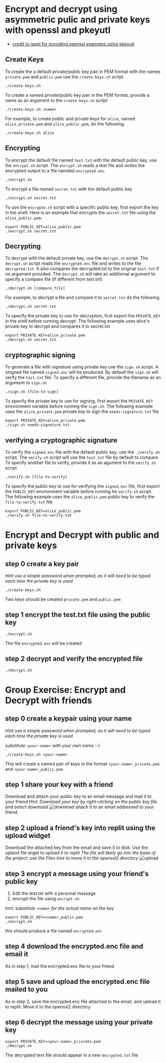 # Encrypt and decrypt using asymmetric pulic and private keys with openssl and pkeyutl
- [credit to gwpl for providing openssl examples using pkeyutl](https://gist.github.com/gwpl/2c7636f0b200cbfbe82cc9d4f6338585)

## Create Keys
To create the a default private/public key pair in PEM format with the names `private.pem` and `public.pem` use the `create-keys.sh` script
```
./create-keys.sh
```
To create a named private/public key pair in the PEM format, provide a name as an argument to the `create-keys.sh` script
```
./create-keys.sh <name>
```
For example, to create public and private keys for `alice`, named `alice_private.pem` and `alice_public.pem`, do the following:
```
./create-keys.sh alice
```
## Encrypting ##
To encrypt the default file named `test.txt` with the default public key, use the `encrypt.sh` script.  The `encrypt.sh` reads a text file and writes the encrypted output to a file namded `encrypted.enc`
```
./encrypt.sh
```
To encrypt a file named `secret.txt` with the default public key
```
./encrypt.sh secret.txt
```
To use the `encrypte.sh` script with a specific public key, first export the key in the shell.  Here is an example that encrypts the `secret.txt` file using the `alice_public.pem`:
```
export PUBLIC_KEY=alice_public.pem
./encrypt.sh secret.txt
```
## Decrypting ##

To decrypt with the default private key, use the `decrypt.sh` script.  The `decrypt.sh` script reads the `encrypted.enc` file and writes to the file `decrypted.txt`.  It also compares the decrypted.txt to the original `test.txt` if no argument provided.  The `decrypt.sh` will take an additional argument to specify a compare file (if different from text.txt)
```
./decrypt.sh [compare_file]
```
For example, to decrypt a file and compare it to `secret.txt` do the following
```
./decrypt.sh secret.txt
```
To specify the private key to use for decryption, first export the `PRIVATE_KEY` in the shell before running decrypt. The following example uses alice's private key to decrypt and compares it to secret.txt
```
export PRIVATE_KEY=alice_private.pem
./decrypt.sh secret.txt
```

## cryptographic signing ##
To generate a file with signature using private key use the `sign.sh` script.  A singned file named `signed.enc` will be produced.  By default the `sign.sh` will verify the `test.txt` file.  To specify a different file, provide the filename as an argument to `sign.sh`
```
./sign.sh [file-to-sign]
```
To specify the private key to use for signing, first export the `PRIVATE_KEY` environment variable before running the `sign.sh`.  The following example uses the `alice_private.pem` private key to sign the `needs-signature.txt` file
```
export PRIVATE_KEY=alice_private.pem
./sign.sh needs-signature.txt
```


## verifying a cryptographic signature ##
To verify the `signed.enc` file with the default public key, use the `./verify.sh` script.  The `verify.sh` script will use the `test.txt` file by default to compare. To specify another file to verify, provide it as an agument to the `verify.sh` script
```
./verify.sh [file-to-verify]
```
To specify the public key to use for verifying the `signed.enc` file, first export the `PUBLIC_KEY` environment variable before running he `verify.sh` script.  The following example uses the `alice_public.pem` public key to verify the `file-to-verify.txt` file
```
export PUBLIC_KEY=alice_public.pem
./verify.sh file-to-verify.txt
```

# Encrypt and Decrypt with public and private keys
## step 0 create a key pair ##
*Hint use a simple password when prompted, as it will need to be typed each time the private key is used*
```
./create-keys.sh
```
Two keys should be created `private.pem` and `public.pem`

## step 1 encrypt the test.txt file using the public key ##
```
./encrypt.sh
```
The file `encrypted.enc` will be created

## step 2 decrypt and verify the encrypted file ##
```
./decrypt.sh
```

# Group Exercise: Encrypt and Decrypt with friends
## step 0 create a keypair using your name
*Hint use a simple password when prompted, as it will need to be typed each time the private key is used*

*substitute `<your-name>` with your own name :-)*
```
./create-keys.sh <your-name>
```
This will create a named pair of keys in the format `<your-name>_private.pem` and `<your-name>_public.pem`
## step 1 share your key with a friend ##
Download and attach your public key to an email message and mail it to your friend
*Hint: Download your key by right-clicking on the public key file and select download*
![download](.pics/download.png)
attach it to an email addressed to your friend

## step 2 upload a friend's key into replit using the upload widget
Download the attached key from the email and save it to disk.  Use the uplaod file wiget to upload it to replit
*The file will likely go into the base of the project. use the Files tree to move it to the openssl2 directory*
![upload](.pics/upload.png)

## step 3 encrypt a message using your friend's public key ##
1. Edit the test.txt with a personal message
2. encrypt the file using `encrypt.sh`
   
*hint: substitute `<name>` for the actual name on the key*
```
export PUBLIC_KEY=<name>_public.pem
./encrypt.sh
```
this should produce a file named `encrypted.enc`
## step 4 download the encrypted.enc file and email it ##
As in step 1, mail the encrypted.enc file to your friend

## step 5 save and upload the encrypted.enc file mailed to you
As in step 2, save the encrypted.enc file attached to the email, and upload it to replit.  Move it to the openssl2 directory 

## step 6 decrypt the message using your private key
```
export PRIVATE_KEY=<your-name>_privvate.pem
./decrypt.sh
```
The decrypted text file should appear in a new `decrypted.txt` file